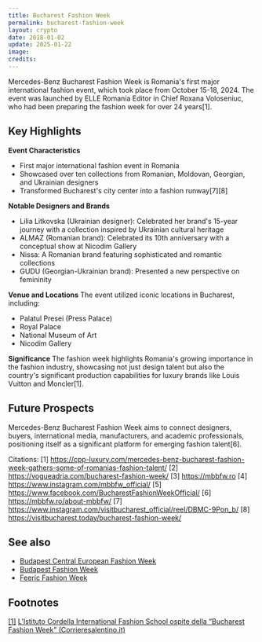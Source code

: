 ```yaml
---
title: Bucharest Fashion Week
permalink: bucharest-fashion-week
layout: crypto
date: 2018-01-02
update: 2025-01-22
image:
credits:
---
```


Mercedes-Benz Bucharest Fashion Week is Romania's first major international fashion event, which took place from October 15-18, 2024. The event was launched by ELLE Romania Editor in Chief Roxana Voloseniuc, who had been preparing the fashion week for over 24 years[1].

## Key Highlights

**Event Characteristics**
- First major international fashion event in Romania
- Showcased over ten collections from Romanian, Moldovan, Georgian, and Ukrainian designers
- Transformed Bucharest's city center into a fashion runway[7][8]

**Notable Designers and Brands**
- Lilia Litkovska (Ukrainian designer): Celebrated her brand's 15-year journey with a collection inspired by Ukrainian cultural heritage
- ALMAZ (Romanian brand): Celebrated its 10th anniversary with a conceptual show at Nicodim Gallery
- Nissa: A Romanian brand featuring sophisticated and romantic collections
- GUDU (Georgian-Ukrainian brand): Presented a new perspective on femininity

**Venue and Locations**
The event utilized iconic locations in Bucharest, including:
- Palatul Presei (Press Palace)
- Royal Palace
- National Museum of Art
- Nicodim Gallery

**Significance**
The fashion week highlights Romania's growing importance in the fashion industry, showcasing not just design talent but also the country's significant production capabilities for luxury brands like Louis Vuitton and Moncler[1].

## Future Prospects
Mercedes-Benz Bucharest Fashion Week aims to connect designers, buyers, international media, manufacturers, and academic professionals, positioning itself as a significant platform for emerging fashion talent[6].

Citations:
[1] https://cpp-luxury.com/mercedes-benz-bucharest-fashion-week-gathers-some-of-romanias-fashion-talent/
[2] https://vogueadria.com/bucharest-fashion-week/
[3] https://mbbfw.ro
[4] https://www.instagram.com/mbbfw_official/
[5] https://www.facebook.com/BucharestFashionWeekOfficial/
[6] https://mbbfw.ro/about-mbbfw/
[7] https://www.instagram.com/visitbucharest_official/reel/DBMC-9Pon_b/
[8] https://visitbucharest.today/bucharest-fashion-week/

## See also

+ [Budapest Central European Fashion Week](budapest-central-european-fashion-week)
+ [Budapest Fashion Week](budapest-fashion-week)
+ [Feeric Fashion Week](feeric-fashion-week)

## Footnotes

[[1]](#a1) <span id="f1"></span> [L’Istituto Cordella International Fashion School ospite della “Bucharest Fashion Week” (Corrieresalentino.it)](https://www.corrieresalentino.it/2018/11/listituto-cordella-international-fashion-school-ospite-della-20-edizione-della-bucharest-fashion-week/)
